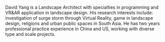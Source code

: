 David Yang is a Landscape Architect with specialties in programming and VR&AR application in landscape design. His research interests include: investigation of surge storm through Virtual Reality, game in landscape design, religions and urban public spaces in South Asia. He has two years professional practice experience in China and US, working with diverse type and scale projects.